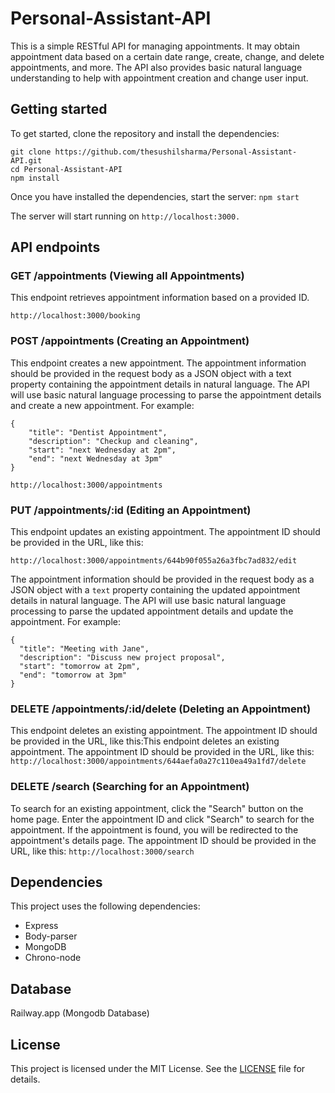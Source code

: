 # Personal-Assistant-API
This is a simple RESTful API for managing appointments. It may obtain appointment data based on a certain date range, create, change, and delete appointments, and more. The API also provides basic natural language understanding to help with appointment creation and change user input.

## Getting started
To get started, clone the repository and install the dependencies:

```
git clone https://github.com/thesushilsharma/Personal-Assistant-API.git
cd Personal-Assistant-API
npm install
```
Once you have installed the dependencies, start the server:
`npm start`

The server will start running on `http://localhost:3000.`

## API endpoints

### GET /appointments (Viewing all Appointments)
This endpoint retrieves appointment information based on a provided ID.

`http://localhost:3000/booking`

### POST /appointments (Creating an Appointment)
This endpoint creates a new appointment. The appointment information should be provided in the request body as a JSON object with a text property containing the appointment details in natural language. The API will use basic natural language processing to parse the appointment details and create a new appointment. For example:

```
{
    "title": "Dentist Appointment",
    "description": "Checkup and cleaning",
    "start": "next Wednesday at 2pm",
    "end": "next Wednesday at 3pm"
}
```
`http://localhost:3000/appointments`

### PUT /appointments/:id (Editing an Appointment)
This endpoint updates an existing appointment. The appointment ID should be provided in the URL, like this:

`http://localhost:3000/appointments/644b90f055a26a3fbc7ad832/edit`

The appointment information should be provided in the request body as a JSON object with a `text` property containing the updated appointment details in natural language. The API will use basic natural language processing to parse the updated appointment details and update the appointment. For example:

```
{
  "title": "Meeting with Jane",
  "description": "Discuss new project proposal",
  "start": "tomorrow at 2pm",
  "end": "tomorrow at 3pm"
}
```
### DELETE /appointments/:id/delete (Deleting an Appointment)
This endpoint deletes an existing appointment. The appointment ID should be provided in the URL, like this:This endpoint deletes an existing appointment. The appointment ID should be provided in the URL, like this:
`http://localhost:3000/appointments/644aefa0a27c110ea49a1fd7/delete`

### DELETE /search (Searching for an Appointment)
To search for an existing appointment, click the "Search" button on the home page. Enter the appointment ID and click "Search" to search for the appointment. If the appointment is found, you will be redirected to the appointment's details page. The appointment ID should be provided in the URL, like this:
`http://localhost:3000/search`

## Dependencies
This project uses the following dependencies:
- Express
- Body-parser
- MongoDB
- Chrono-node

## Database
Railway.app (Mongodb Database)

## License
This project is licensed under the MIT License. See the [LICENSE](https://github.com/thesushilsharma/Personal-Assistant-API/blob/main/LICENSE) file for details.
